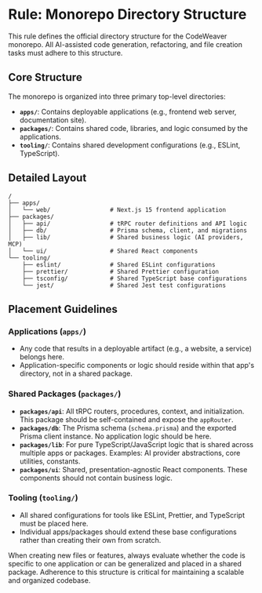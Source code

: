 # Rule: Monorepo Directory Structure

This rule defines the official directory structure for the CodeWeaver monorepo. All AI-assisted code generation, refactoring, and file creation tasks must adhere to this structure.

## Core Structure

The monorepo is organized into three primary top-level directories:

- **`apps/`**: Contains deployable applications (e.g., frontend web server, documentation site).
- **`packages/`**: Contains shared code, libraries, and logic consumed by the applications.
- **`tooling/`**: Contains shared development configurations (e.g., ESLint, TypeScript).

## Detailed Layout

```
/
├── apps/
│   └── web/                 # Next.js 15 frontend application
├── packages/
│   ├── api/                 # tRPC router definitions and API logic
│   ├── db/                  # Prisma schema, client, and migrations
│   ├── lib/                 # Shared business logic (AI providers, MCP)
│   └── ui/                  # Shared React components
└── tooling/
    ├── eslint/              # Shared ESLint configurations
    ├── prettier/            # Shared Prettier configuration
    ├── tsconfig/            # Shared TypeScript base configurations
    └── jest/                # Shared Jest test configurations
```

## Placement Guidelines

### Applications (`apps/`)
- Any code that results in a deployable artifact (e.g., a website, a service) belongs here.
- Application-specific components or logic should reside within that app's directory, not in a shared package.

### Shared Packages (`packages/`)
- **`packages/api`**: All tRPC routers, procedures, context, and initialization. This package should be self-contained and expose the `appRouter`.
- **`packages/db`**: The Prisma schema (`schema.prisma`) and the exported Prisma client instance. No application logic should be here.
- **`packages/lib`**: For pure TypeScript/JavaScript logic that is shared across multiple apps or packages. Examples: AI provider abstractions, core utilities, constants.
- **`packages/ui`**: Shared, presentation-agnostic React components. These components should not contain business logic.

### Tooling (`tooling/`)
- All shared configurations for tools like ESLint, Prettier, and TypeScript must be placed here.
- Individual apps/packages should extend these base configurations rather than creating their own from scratch.

When creating new files or features, always evaluate whether the code is specific to one application or can be generalized and placed in a shared package. Adherence to this structure is critical for maintaining a scalable and organized codebase. 